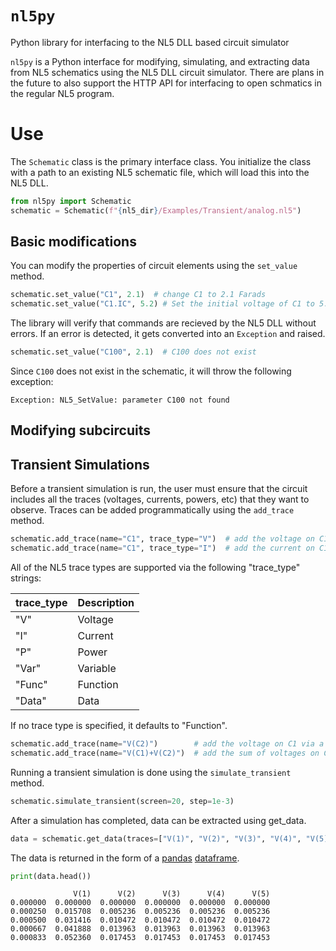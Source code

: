 # `nl5py`

Python library for interfacing to the NL5 DLL based circuit simulator

`nl5py` is a Python interface for modifying, simulating, and extracting data from NL5 schematics using the NL5 DLL circuit simulator.  There are plans in the future to also support the HTTP API for interfacing to open schmatics in the regular NL5 program.

# Use

The `Schematic` class is the primary interface class.  You initialize the class with a path to an existing NL5 schematic file, which will load this into the NL5 DLL.

```python
from nl5py import Schematic
schematic = Schematic(f"{nl5_dir}/Examples/Transient/analog.nl5")
```

## Basic modifications 
You can modify the properties of circuit elements using the `set_value` method.

```python
schematic.set_value("C1", 2.1)  # change C1 to 2.1 Farads
schematic.set_value("C1.IC", 5.2) # Set the initial voltage of C1 to 5.2V
```

The library will verify that commands are recieved by the NL5 DLL without errors.  If an error is detected, it gets converted into an `Exception` and raised.

```python
schematic.set_value("C100", 2.1)  # C100 does not exist
```

Since `C100` does not exist in the schematic, it will throw the following exception:

```
Exception: NL5_SetValue: parameter C100 not found
```
## Modifying subcircuits

## Transient Simulations

Before a transient simulation is run, the user must ensure that the circuit includes all the traces (voltages, currents, powers, etc) that they want to observe.  Traces can be added programmatically using the `add_trace` method.

```python
schematic.add_trace(name="C1", trace_type="V")  # add the voltage on C1
schematic.add_trace(name="C1", trace_type="I")  # add the current on C1
```

All of the NL5 trace types are supported via the following "trace_type" strings:

| trace_type | Description |
| ---------- | ----------- |
| "V"        | Voltage     |
| "I"        | Current     |
| "P"        | Power       |
| "Var"      | Variable    |
| "Func"     | Function    |
| "Data"     | Data        |

If no trace type is specified, it defaults to "Function".

```python
schematic.add_trace(name="V(C2)")  		 # add the voltage on C1 via a function trace
schematic.add_trace(name="V(C1)+V(C2)")  # add the sum of voltages on C1 and C2 via a function trace
```

Running a transient simulation is done using the `simulate_transient` method.

```python
schematic.simulate_transient(screen=20, step=1e-3)
```

After a simulation has completed, data can be extracted using get_data.

```python
data = schematic.get_data(traces=["V(1)", "V(2)", "V(3)", "V(4)", "V(5)"])
```

The data is returned in the form of a [pandas](https://pandas.pydata.org/) [dataframe](https://pandas.pydata.org/docs/reference/api/pandas.DataFrame.html).

```python
print(data.head())
```
```
              V(1)      V(2)      V(3)      V(4)      V(5)
0.000000  0.000000  0.000000  0.000000  0.000000  0.000000
0.000250  0.015708  0.005236  0.005236  0.005236  0.005236
0.000500  0.031416  0.010472  0.010472  0.010472  0.010472
0.000667  0.041888  0.013963  0.013963  0.013963  0.013963
0.000833  0.052360  0.017453  0.017453  0.017453  0.017453
```